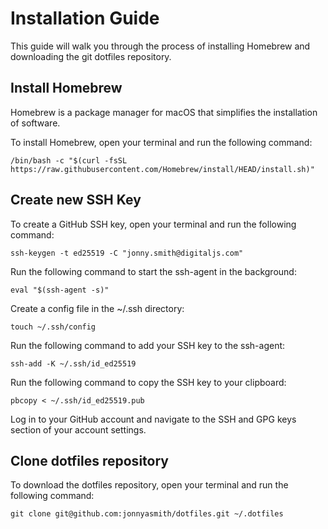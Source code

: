 # Installation Guide

This guide will walk you through the process of installing Homebrew and downloading the git dotfiles repository.

## Install Homebrew

Homebrew is a package manager for macOS that simplifies the installation of software.

To install Homebrew, open your terminal and run the following command:

```shell
/bin/bash -c "$(curl -fsSL https://raw.githubusercontent.com/Homebrew/install/HEAD/install.sh)"
```

## Create new SSH Key

To create a GitHub SSH key, open your terminal and run the following command:

```shell
ssh-keygen -t ed25519 -C "jonny.smith@digitaljs.com"
```

Run the following command to start the ssh-agent in the background:

```shell
eval "$(ssh-agent -s)"
```

Create a config file in the ~/.ssh directory:

```shell
touch ~/.ssh/config
```

Run the following command to add your SSH key to the ssh-agent:

```shell
ssh-add -K ~/.ssh/id_ed25519
```

Run the following command to copy the SSH key to your clipboard:

```shell
pbcopy < ~/.ssh/id_ed25519.pub
```

Log in to your GitHub account and navigate to the SSH and GPG keys section of your account settings.

## Clone dotfiles repository

To download the dotfiles repository, open your terminal and run the following command:

```shell
git clone git@github.com:jonnyasmith/dotfiles.git ~/.dotfiles
```
